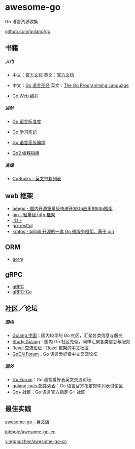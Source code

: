 # awesome-go
Go 语言资源收集

[github.com/golang/go](https://github.com/golang/go)

## 书籍

##### 入门

* 中文：[官方文档](https://go-zh.org/doc/)     英文：[官方文档](https://golang.org/doc/)

* 中文：[Go 语言圣经](https://github.com/golang-china/gopl-zh)  英文：[The Go Programming Language](http://www.gopl.io)
* [Go Web 编程](https://github.com/astaxie/build-web-application-with-golang)

##### 进阶

* [Go 语言标准库](https://github.com/polaris1119/The-Golang-Standard-Library-by-Example/)
* [Go 学习笔记](https://github.com/qyuhen/book)

* [Go 语言高级编程](https://github.com/chai2010/advanced-go-programming-book)

* [Go2 编程指南](https://github.com/chai2010/go2-book)



##### 高级

* [GoBooks - 英文书籍列表](https://github.com/dariubs/GoBooks)

## web  框架

* [beego - 国内开源重量级快速开发Go应用的http框架](https://github.com/astaxie/beego)
* [gin - 轻量级 http 框架](https://github.com/gin-gonic/gin)
* [iris - ](https://github.com/kataras/iris)
* [go-restful](https://github.com/emicklei/go-restful)
* [kratos - bilibili 开源的一套 Go 微服务框架，基于 gin](https://github.com/bilibili/kratos)

## ORM

* [gorm](https://github.com/jinzhu/Gorm)

## gRPC

* [gRPC](https://github.com/grpc/grpc)
* [gRPC-Go](https://github.com/grpc/grpc-go)

## 社区／论坛

##### 国内

- [Golang 中国](http://www.golangtc.com/)：国内较早的 Go 社区，汇聚各类信息与服务
- [Study Golang](http://studygolang.com/)：国内 Go 社区先驱，同样汇聚各类信息与服务
- [Revel 交流论坛](http://gorevel.cn/)：[Revel](https://github.com/revel/revel) 框架的中文社区
- [GoCN Forum](https://gocn.vip/)：Go 语言爱好者中文交流论坛

##### 国外

- [Go Forum](https://forum.golangbridge.org/)：Go 语言爱好者英文交流论坛
- [golang-nuts 邮件列表](https://groups.google.com/forum/#!forum/golang-nuts)：Go 语言官方指定邮件列表讨论区
- [Go+ 社区](https://plus.google.com/u/0/communities/114112804251407510571)：Go 语言官方指定 G+ 社区


## 最佳实践

[awesome-go - 英文版](https://github.com/avelino/awesome-go)

[jobbole/awesome-go-cn](https://github.com/jobbole/awesome-go-cn)

[yinggaozhen/awesome-go-cn](https://github.com/yinggaozhen/awesome-go-cn)



